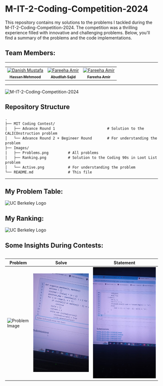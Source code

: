 # M-IT-2-Coding-Competition-2024

This repository contains my solutions to the problems I tackled during the M-IT-2-Coding-Competition-2024. The competition was a thrilling experience filled with innovative and challenging problems. Below, you'll find a summary of the problems and the code implementations.

## Team Members:

<hr/>
<table>
    <tbody>
        <tr>
            <td align="center">
                <a href="https://github.com/danishmustafa86">
                    <img src="" width="100px;" alt="Danish Mustafa"/>
                    <br />
                    <sub><b>Hassan Mehmood</b></sub>
                </a> 
            </td>
          <td align="center">
                <a href="https://github.com/abdullahsajid">
                    <img src="https://avatars.githubusercontent.com/u/138194224?v=4" width="100px;" alt="Fareeha Amir"/>
                    <br />
                    <sub><b>Abudllah Sajid</b></sub>
                </a> 
            </td>
            <td align="center">
                <a href="https://github.com/fareehaamir">
                    <img src="" width="100px;" alt="Fareeha Amir"/>
                    <br />
                    <sub><b>Fareeha Amir</b></sub>
                </a> 
            </td>
        </tr> 
</tbody>
<table>

---
![M-IT-2-Coding-Competition-2024](Images/mainpage.png "UC Berkeley Logo")

## Repository Structure  

```plaintext
.
├── MIT Coding Contest/
│   ├── Advance Round 1                        # Solution to the CALICOnstruction problem
│   └── Advance Round 2 + Begineer Round       # For understanding the problem
├── Images/
|   ├── Problems.png         # All problems
│   ├── Ranking.png          # Solution to the Coding 90s in Loot List problem
│   └── Active.png           # For understanding the problem
└── README.md                # This file

```
---

## My Problem Table:

![UC Berkeley Logo](Images/Problems.png "MIT-2 Contest")

## My Ranking:

![UC Berkeley Logo](Images/rank.png "ranking picture")


## Some Insights During Contests:

| Problem | Solve | Statement |
| ------- | ----- | --------- |
| ![Problem Image](Images/1.png "MIT-2 Contest") | ![Solve Image](Images/2.jpg "MIT-2 Contest") | ![Statement Image](Images/3.jpg "MIT-2 Contest") |